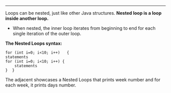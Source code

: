 
***

Loops can be nested, just like other Java structures.
**Nested loop is a loop inside another loop.**
* When nested, the inner loop iterates from beginning to end for each single iteration of the outer loop.

**The Nested Loops syntax:**

`for (int i=0; i<10; i++)   {`		
`statements `    		
`for (int i=0; i<10; i++) {		`		
`	  statements		`		
`}	}	`


The adjacent showcases a Nested Loops that prints week number and for each week, it prints days number.
